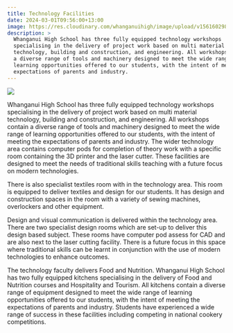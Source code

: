 ```yaml
---
title: Technology Facilities
date: 2024-03-01T09:56:00+13:00
image: https://res.cloudinary.com/whanganuihigh/image/upload/v1561602984/facilities/Technology_-_combined.jpg
description: >
  Whanganui High School has three fully equipped technology workshops
  specialising in the delivery of project work based on multi material
  technology, building and construction, and engineering. All workshops contain
  a diverse range of tools and machinery designed to meet the wide range of
  learning opportunities offered to our students, with the intent of meeting the
  expectations of parents and industry.
---
```


![](/uploads/5b88b55fff2a7c03cc000603/Tech---Combined.jpg)

Whanganui High School has three fully equipped technology workshops specialising in the delivery of project work based on multi material technology, building and construction, and engineering. All workshops contain a diverse range of tools and machinery designed to meet the wide range of learning opportunities offered to our students, with the intent of meeting the expectations of parents and industry. The wider technology area contains computer pods for completion of theory work with a specific room containing the 3D printer and the laser cutter. These facilities are designed to meet the needs of traditional skills teaching with a future focus on modern technologies.

There is also specialist textiles room with in the technology area. This room is equipped to deliver textiles and design for our students. It has design and construction spaces in the room with a variety of sewing machines, overlockers and other equipment.

Design and visual communication is delivered within the technology area. There are two specialist design rooms which are set-up to deliver this design based subject. These rooms have computer pod assess for CAD and are also next to the laser cutting facility. There is a future focus in this space where traditional skills can be learnt in conjunction with the use of modern technologies to enhance outcomes.

The technology faculty delivers Food and Nutrition. Whanganui High School has two fully equipped kitchens specialising in the delivery of Food and Nutrition courses and Hospitality and Tourism. All kitchens contain a diverse range of equipment designed to meet the wide range of learning opportunities offered to our students, with the intent of meeting the expectations of parents and industry. Students have experienced a wide range of success in these facilities including competing in national cookery competitions.

